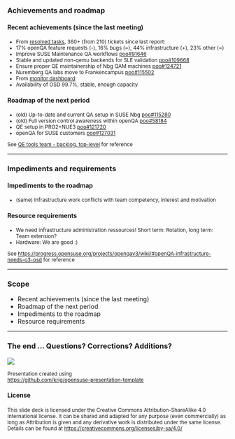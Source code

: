 ### Achievements and roadmap

#### Recent achievements (since the last meeting)

<small>

* From [resolved tasks](https://progress.opensuse.org/issues?query_id=541), 360+ (from 210) tickets since last report:
 * 17% openQA feature requests (-), 16% bugs (=), 44% infrastructure (+), 23% other (=)
 * Improve SUSE Maintenance QA workflows [poo#91646](https://progress.opensuse.org/issues/91646)
 * Stable and updated non-qemu backends for SLE validation [poo#109668](https://progress.opensuse.org/issues/109668)
 * Ensure proper QE maintainership of Nbg QAM machines [poo#124721](https://progress.opensuse.org/issues/124721)
 * Nuremberg QA labs move to Frankencampus [poo#115502](https://progress.opensuse.org/issues/115502)
* From [monitor dashboard](https://monitor.qa.suse.de/):
 * Availability of OSD 99.7%, stable, enough capacity

</small>



#### Roadmap of the next period

<small>

* (old) Up-to-date and current QA setup in SUSE Nbg [poo#115280](https://progress.opensuse.org/issues/115280)
* (old) Full version control awareness within openQA [poo#58184](https://progress.opensuse.org/issues/58184)
* QE setup in PRG2+NUE3 [poo#121720](https://progress.opensuse.org/issues/121720)
* openQA for SUSE customers [poo#127031](https://progress.opensuse.org/issues/127031)

See [QE tools team - backlog, top-level](https://progress.opensuse.org/issues?query_id=524) for reference

</small>

---

### Impediments and requirements

#### Impediments to the roadmap

<small>

* (same) Infrastructure work conflicts with team competency, interest and motivation

</small>


#### Resource requirements

<small>

* We need infrastructure administration ressources! Short term: Rotation, long
  term: Team extension?
* Hardware: We are good :)

See https://progress.opensuse.org/projects/openqav3/wiki/#openQA-infrastructure-needs-o3-osd
for reference

</small>

---

### Scope
* Recent achievements (since the last meeting)
* Roadmap of the next period
* Impediments to the roadmap
* Resource requirements

---

### The end … Questions? Corrections? Additions?

<p><img src="img/chameleon.svg" style="max-height:300px;"></p>

<small>
Presentation created using <br><a href="https://github.com/krig/opensuse-presentation-template">https://github.com/krig/opensuse-presentation-template</a>
</small>

#### License
<small>
This slide deck is licensed under the Creative Commons Attribution-ShareAlike 4.0 International license.
It can be shared and adapted for any purpose (even commercially) as long as Attribution is given and any derivative work is distributed under the same license. Details can be found at <a href="https://creativecommons.org/licenses/by-sa/4.0/">https://creativecommons.org/licenses/by-sa/4.0/</a>
</small>
